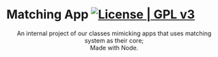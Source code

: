 # Matching App [![License | GPL v3](https://img.shields.io/badge/License-GPLv3-blue.svg)](https://www.gnu.org/licenses/gpl-3.0)
<div align="center">An internal project of our classes mimicking apps that uses matching system as their core; </div>
<div align="center">Made with Node.</div>
